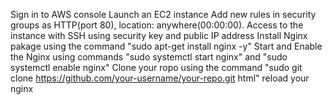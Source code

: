 Sign in to AWS console
Launch an EC2 instance
Add new rules in security groups as HTTP(port 80), location: anywhere(00:00:00).
Access to the  instance with SSH using security key and public IP address
Install Nginx pakage using the command "sudo apt-get install nginx -y"
Start and Enable the Nginx using commands "sudo systemctl start nginx" and "sudo systemctl enable nginx"
Clone your ropo using the command "sudo git clone https://github.com/your-username/your-repo.git html"
reload your nginx


